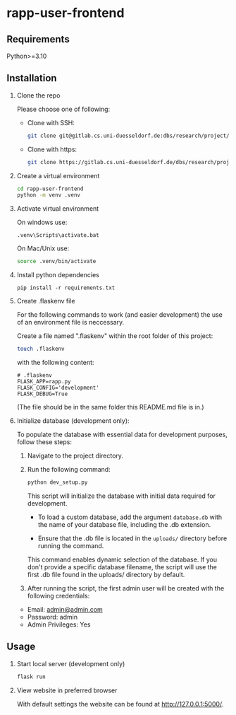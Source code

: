 # rapp-user-frontend

## Requirements
Python>=3.10

## Installation
1. Clone the repo

    Please choose one of following:

    - Clone with SSH:
        ```bash
        git clone git@gitlab.cs.uni-duesseldorf.de:dbs/research/project/rapp/rapp-user-frontend.git
        ```

    - Clone with https:
        ```bash
        git clone https://gitlab.cs.uni-duesseldorf.de/dbs/research/project/rapp/rapp-user-frontend.git
        ```
2. Create a virtual environment
    ```bash
    cd rapp-user-frontend
    python -m venv .venv
    ```
3. Activate virtual environment

    On windows use:
    ```
    .venv\Scripts\activate.bat
    ```

    On Mac/Unix use:
    ```bash
    source .venv/bin/activate
    ```
4. Install python dependencies
    ```
    pip install -r requirements.txt
    ```
5. Create .flaskenv file
    
    For the following commands to work (and easier development) the use of an environment file is neccessary. 

    Create a file named ".flaskenv" within the root folder of this project:
    ```bash
    touch .flaskenv
    ```
    with the following content:
    ```
    # .flaskenv
    FLASK_APP=rapp.py
    FLASK_CONFIG='development'
    FLASK_DEBUG=True
    ```
    (The file should be in the same folder this README.md file is in.)
    
6. Initialize database (development only):

    To populate the database with essential data for development purposes, follow these steps:


    1. Navigate to the project directory.

    2. Run the following command:

        ```bash
        python dev_setup.py
        ```

        This script will initialize the database with initial data required for development.


        - To load a custom database, add the argument `database.db` with the name of your database file, including the .db extension.

        - Ensure that the .db file is located in the `uploads/` directory before running the command.

        This command enables dynamic selection of the database. If you don't provide a specific database filename, the script will use the first .db file found in the uploads/ directory by default.

    3. After running the script, the first admin user will be created with the following credentials:

    - Email: admin@admin.com
    - Password: admin
    - Admin Privileges: Yes
    

## Usage

1. Start local server (development only)

    ```bash
    flask run
    ```
2. View website in preferred browser

    With default settings the website can be found at http://127.0.0.1:5000/.
